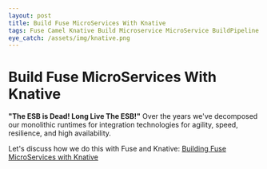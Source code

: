 ```yaml
---
layout: post
title: Build Fuse MicroServices With Knative
tags: Fuse Camel Knative Build Microservice MicroService BuildPipeline Maven JIB  
eye_catch: /assets/img/knative.png
---
```


# Build Fuse MicroServices With Knative 

**"The ESB is Dead! Long Live The ESB!"** 
Over the years we've decomposed our monolithic runtimes for integration technologies for agility, speed, resilience, and high availability. 

Let's discuss how we do this with Fuse and Knative: [Building Fuse MicroServices with Knative](https://github.com/mike-costello/knative-build-samples/blob/master/README.md) 